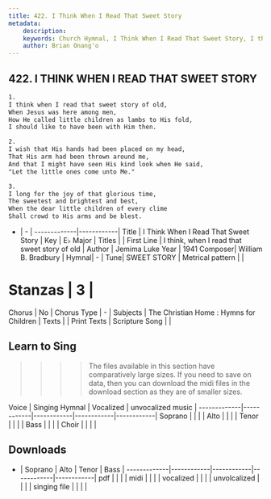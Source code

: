 ```yaml
---
title: 422. I Think When I Read That Sweet Story
metadata:
    description: 
    keywords: Church Hymnal, I Think When I Read That Sweet Story, I think, when I read that sweet story of old, 
    author: Brian Onang'o
---
```



## 422. I THINK WHEN I READ THAT SWEET STORY

```txt
1.
I think when I read that sweet story of old,
When Jesus was here among men,
How He called little children as lambs to His fold,
I should like to have been with Him then.

2.
I wish that His hands had been placed on my head,
That His arm had been thrown around me,
And that I might have seen His kind look when He said,
"Let the little ones come unto Me."

3.
I long for the joy of that glorious time,
The sweetest and brightest and best,
When the dear little children of every clime
Shall crowd to His arms and be blest.
```

- |   -  |
-------------|------------|
Title | I Think When I Read That Sweet Story |
Key | E♭ Major |
Titles |  |
First Line | I think, when I read that sweet story of old |
Author | Jemima Luke
Year | 1941
Composer| William B. Bradbury |
Hymnal|  - |
Tune| SWEET STORY |
Metrical pattern | |
# Stanzas | 3 |
Chorus | No |
Chorus Type | - |
Subjects | The Christian Home : Hymns for Children |
Texts |  |
Print Texts | 
Scripture Song |  |
  
## Learn to Sing

>>>> The files available in this section have comparatively large sizes. If you need to save on data, then you can download the midi files in the download section as they are of smaller sizes.

Voice |  Singing Hymnal | Vocalized | unvocalized music |
-------------|------------|------------|------------|------------|
Soprano | | | |
Alto | | | |
Tenor | | | |
Bass | | | |
Choir | | | |

## Downloads

- |  Soprano | Alto | Tenor | Bass |
-------------|------------|------------|------------|------------|
pdf | | | |
midi | | | |
vocalized | | | |
unvolcalized | | | |
singing file | | | |
  